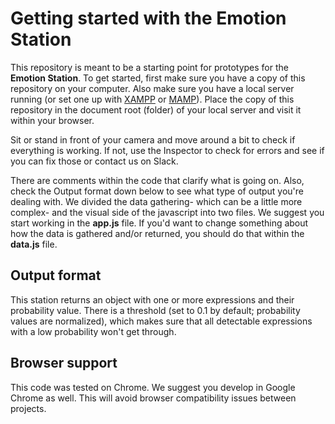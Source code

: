 # Getting started with the Emotion Station
This repository is meant to be a starting point for prototypes for the **Emotion Station**. To get started, first make sure you have a copy of this repository on your computer. Also make sure you have a local server running (or set one up with [XAMPP](https://www.apachefriends.org/) or [MAMP](https://www.mamp.info/)). Place the copy of this repository in the document root (folder) of your local server and visit it within your browser.

Sit or stand in front of your camera and move around a bit to check if everything is working. If not, use the Inspector to check for errors and see if you can fix those or contact us on Slack.

There are comments within the code that clarify what is going on. Also, check the Output format down below to see what type of output you're dealing with. We divided the data gathering- which can be a little more complex- and the visual side of the javascript into two files. We suggest you start working in the **app.js** file. If you'd want to change something about how the data is gathered and/or returned, you should do that within the **data.js** file.

## Output format
This station returns an object with one or more expressions and their probability value. There is a threshold (set to 0.1 by default; probability values are normalized), which makes sure  that all detectable expressions with a low probability won't get through.

## Browser support
This code was tested on Chrome. We suggest you develop in Google Chrome as well. This will avoid browser compatibility issues between projects.